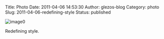 Title: Photo
Date: 2011-04-06 14:53:30
Author: glezos-blog
Category: photo
Slug: 2011-04-06-redefining-style
Status: published

![image0](http://36.media.tumblr.com/tumblr_lj8sd7votk1qaawg5o1_1280.jpg)

Redefining style.
